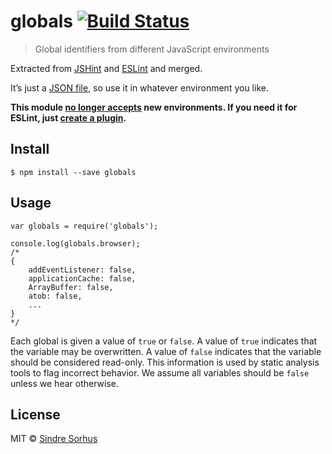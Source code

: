 globals [![Build Status](https://travis-ci.org/sindresorhus/globals.svg?branch=master)](https://travis-ci.org/sindresorhus/globals)
===================================================================================================================================

> Global identifiers from different JavaScript environments

Extracted from [JSHint](https://github.com/jshint/jshint/blob/3a8efa979dbb157bfb5c10b5826603a55a33b9ad/src/vars.js) and [ESLint](https://github.com/eslint/eslint/blob/b648406218f8a2d7302b98f5565e23199f44eb31/conf/environments.json) and merged.

It’s just a [JSON file](globals.json), so use it in whatever environment you like.

**This module [no longer accepts](https://github.com/sindresorhus/globals/issues/82) new environments. If you need it for ESLint, just [create a plugin](http://eslint.org/docs/developer-guide/working-with-plugins#environments-in-plugins).**

Install
-------

    $ npm install --save globals

Usage
-----

    var globals = require('globals');

    console.log(globals.browser);
    /*
    {
        addEventListener: false,
        applicationCache: false,
        ArrayBuffer: false,
        atob: false,
        ...
    }
    */

Each global is given a value of `true` or `false`. A value of `true` indicates that the variable may be overwritten. A value of `false` indicates that the variable should be considered read-only. This information is used by static analysis tools to flag incorrect behavior. We assume all variables should be `false` unless we hear otherwise.

License
-------

MIT © [Sindre Sorhus](http://sindresorhus.com)

